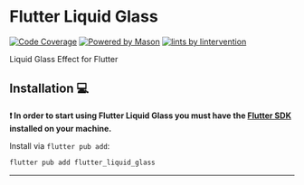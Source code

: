 # Flutter Liquid Glass

[![Code Coverage](./coverage.svg)](./test/)
[![Powered by Mason][mason_badge]][mason_link]
[![lints by lintervention][lintervention_badge]][lintervention_link]

Liquid Glass Effect for Flutter

## Installation 💻

**❗ In order to start using Flutter Liquid Glass you must have the [Flutter SDK][flutter_install_link] installed on your machine.**

Install via `flutter pub add`:

```sh
flutter pub add flutter_liquid_glass
```


---

[mason_link]: https://github.com/felangel/mason
[mason_badge]: https://img.shields.io/endpoint?url=https%3A%2F%2Ftinyurl.com%2Fmason-badge
[lintervention_link]: https://github.com/whynotmake-it/lintervention
[lintervention_badge]: https://img.shields.io/badge/lints_by-lintervention-3A5A40

[flutter_install_link]: https://docs.flutter.dev/get-started/install
[github_actions_link]: https://docs.github.com/en/actions/learn-github-actions

